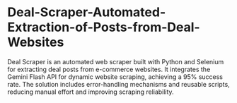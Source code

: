 # Deal-Scraper-Automated-Extraction-of-Posts-from-Deal-Websites
Deal Scraper is an automated web scraper built with Python and Selenium for extracting deal posts from e-commerce websites. It integrates the Gemini Flash API for dynamic website scraping, achieving a 95% success rate. The solution includes error-handling mechanisms and reusable scripts, reducing manual effort and improving scraping reliability.
